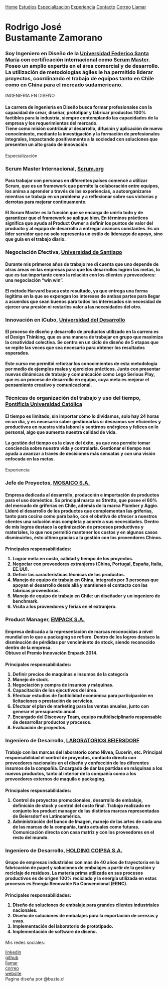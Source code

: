 <html>
  <head>
    <meta name="author" content="@buzta.cl">
    <meta name="viewport" content="width=device-width, initial-scale=1.0">
    <link rel="stylesheet" href="index_CV.css" type="text/css" />
    <link rel="preconnect" href="https://fonts.gstatic.com" />
    <link
      href="https://fonts.googleapis.com/css2?family=Raleway:wght@100;200;300;400;500;600;700;800;900&family=Spartan:wght@100;200;300;400;500;600;700;800;900&display=swap"
      rel="stylesheet"
    />
  </head>
  <body>
    <div class="menu">
      <a class="boton" href="#home">Home</a>
      <a class="boton" href="#estudios">Estudios</a>
      <a class="boton" href="#especializacion">Especialización</a>
      <a class="boton" href="#experiencia">Experiencia</a>
      <a class="boton" href="#contacto">Contacto</a>
      <a class="boton" href="mailto:rodrigo.bustamante@gmail.com">Correo</a>
      <a class="boton" href="tel:+56987307091">Llamar</a>
    </div>
    <div class="caja">
      <div class="nombre" id="home">
        <h1>
          Rodrigo José
          <br />
          Bustamante Zamorano
        </h1>
      </div>
      <div class="resumen">
        <h3 class="textoespe">
          Soy Ingeniero en Diseño de la
          <a class="link" href="https://www.usm.cl/" target="_blank"
            >Universidad Federico Santa María</a
          >
          con certificación internacional como
          <a class="link" href="https://www.scrum.org/" target="_blank"
            >Scrum Master</a
          >. Poseo un amplio expertis en el área comercial y de desarrollo. La
          utilización de metodologías ágiles le ha permitido liderar proyectos,
          coordinando el trabajo de equipos tanto en Chile como en China para el
          mercado sudamericano.
        </h3>
      </div>
      <div class="sueñolinea"></div>
      <div class="carrera" id="estudios">
        <div class="subtitulo">INGENIERÍA EN DISEÑO</div>
        <h4 class="text_carrera">
          La carrera de Ingeniería en Diseño busca formar profesionales con la
          capacidad de crear, diseñar, prototipar y fabricar productos 100%
          factibles para la industria, siempre contemplando las capacidades de
          la empresa y los requerimientos del mercado.
          <br />
          Tiene como misión contribuir al desarrollo, difusión y aplicación de
          nuevo conocimiento, mediante la investigación y la formación de
          profesionales integrales, impactando positivamente a la sociedad con
          soluciones que presenten un alto grado de innovación.
        </h4>
        <a class="idp" href="http://www.did.usm.cl/" target="_blank"></a>
      </div>
      <div class="especializacion" id="especializacion">
        <div class="subtitulo">Especialización</div>
      </div>
      <div class="grid1">
        <div class="gridus">
          <h3 class="subtitulito">
            Scrum Master Internacional,
            <a class="link" href="https://www.scrum.org/" target="_blank">
              Scrum.org</a
            >
          </h3>
          <h4 class="textoespe">
            Para trabajar con personas en diferentes países comencé a utilizar
            Scrum, que es un framework que permite la colaboración entre
            equipos, los anima a aprender a través de las experiencias, a
            autoorganizarse mientras se trabaja en un problema y a reflexionar
            sobre sus victorias y derrotas para mejorar continuamente.
            <br />
            <br />
            El Scrum Master es la función que se encarga de unirlo todo y de
            garantizar que el framework se aplique bien. En términos prácticos
            significa que ayuda al Product Owner a definir los puntos de valor
            del producto y al equipo de desarrollo a entregar avances
            constantes. Es un líder servidor que no solo representa un estilo de
            liderazgo de apoyo, sino que guía en el trabajo diario.
          </h4>
        </div>
        <div class="gridus">
          <h3 class="subtitulito">
            Negociación Efectiva,
            <a class="link" href="https://www.usach.cl/" target="_blank">
              Universidad de Santiago</a
            >
          </h3>
          <h4 class="textoespe">
            Durante mis primeros años de trabajo me di cuenta que uno depende de
            otras áreas en las empresas para que los desarrollos logren las
            metas, lo que es tan importante como la relación con los clientes y
            proveedores: una negociación “win win”.
            <br />
            <br />
            El método Harvard busca este resultado, ya que entrega una forma
            legítima en la que se expongan los intereses de ambas partes para
            llegar a acuerdos que sean buenos para todos los interesados sin
            necesidad de ejercer una presión ni restarles valor a las
            necesidades del otro.
          </h4>
        </div>
        <div class="gridus">
          <h3 class="subtitulito">
            Innovación en iCubo,
            <a class="link" href="https://icubo.udd.cl/" target="_blank">
              Universidad del Desarrollo</a
            >
          </h3>
          <h4 class="textoespe">
            El proceso de diseño y desarrollo de productos utilizado en la
            carrera es el Design Thinking, que es una manera de trabajar en
            grupo que maximiza la creatividad colectiva. Se centra en un ciclo
            de diseño de 5 etapas que se repite las veces que sea necesario para
            obtener los resultados esperados.
            <br />
            <br />
            Este curso me permitió reforzar los conocimientos de esta
            metodología por medio de ejemplos reales y ejercicios prácticos.
            Junto con presentar nuevas dinámicas de trabajo y comunicación como
            Lego Serious Play, que es un proceso de desarrollo en equipo, cuya
            meta es mejorar el pensamiento creativo y comunicacional.
          </h4>
        </div>
        <div class="gridus">
          <h3 class="subtitulito">
            Técnicas de organización del trabajo y uso del tiempo,
            <a class="link" href="https://www.uc.cl/" target="_blank">
              Pontificia Universidad Católica</a
            >
          </h3>
          <h4 class="textoespe">
            El tiempo es limitado, sin importar cómo lo dividamos, solo hay 24
            horas en un día, y es necesario saber gestionarlas si deseamos ser
            eficientes y productivos en nuestra vida laboral y sentirnos
            enérgicos y felices en lo personal, algo que aumenta nuestra calidad
            de vida.
            <br />
            <br />
            La gestión del tiempo es la clave del éxito, ya que nos permite
            tomar conciencia sobre nuestra vida y controlarla. Gestionar el
            tiempo nos ayuda a avanzar a través de decisiones más sensatas y con
            una visión enfocada en las metas.
          </h4>
        </div>
      </div>
      <div class="experiencia" id="experiencia">
        <div class="subtitulo">Experiencia</div>
      </div>
      <div class="grid2">
        <div class="gridus">
          <h3 class="subtitulito">
            Jefe de Proyectos,
            <a class="link" href="https://www.mosaico.cl" target="_blank">
              MOSAICO S.A.
            </a>
          </h3>
          <h4 class="textoespe">
            Empresa dedicada al desarrollo, producción e importación de
            productos para el uso doméstico. Su principal marca es Stretto, que
            posee el 60% del mercado de griferías en Chile, además de la marca
            Plumber y Aggio. Lideré el desarrollo de los productos que
            complementan las griferías, tanto para cocina como para baño, con el
            obetivo de ofrecer a nuestros clientes una solución más completa y
            acorde a sus necesidades. Dentro de mis logros destaco la
            optimización de procesos productivos y materiales, lo que nos
            permitió mantener los costos y en algunos casos disminuirlos, ésto
            último gracias a la gestión con los proveedores Chinos.
          </h4>
          <h4 class="textoespe">
            Principales responsabilidades:
            <ol>
              <li>Lograr meta en costo, calidad y tiempo de los proyectos.</li>
              <li>
                Negociar con proveedores extranjeros (China, Portugal, España,
                Italia, EE.UU).
              </li>
              <li>Definir las caracteristicas técnicas de los productos.</li>
              <li>
                Manejo de equipo de trabajo en China, integrado por 3 personas
                que apoyan el desarrollo desde allá y mantienen el contacto con
                las fabricas proveedoras.
              </li>
              <li>
                Manejo de equipo de trabajo en Chile: un diseñador y un
                ingeniero de benchmark.
              </li>
              <li>Visita a los proveedores y ferias en el extranjero.</li>
            </ol>
          </h4>
        </div>
        <div class="relleno"></div>
        <div class="relleno"></div>
        <div class="gridus">
          <h3 class="subtitulito">
            Product Manager,
            <a class="link" id="empack" href="http://empack.cl" target="blank">
              EMPACK S.A.
            </a>
          </h3>
          <h4 class="textoespe">
            Empresa dedicada a la representación de marcas reconocidas a nivel
            mundial en lo que a packaging se refiere. Dentro de los logros
            destaco la disminución de pérdidas por vencimiento de stock, siendo
            reconocido dentro de la empresa. <br />
            Obtuve el Premio Innovación Empack 2014.
          </h4>
          <h4 class="textoespe">
            Principales responsabilidades:
            <ol>
              <li>Definir precios de maquinas e insumos de la categoría</li>
              <li>Manejo de stock.</li>
              <li>Negociación y compra de insumos y máquinas.</li>
              <li>Capacitación de los ejecutivos del área.</li>
              <li>
                Efectuar estudios de factibilidad económica para participación
                en licitaciones o prestación de servicios.
              </li>
              <li>
                Efectuar el plan de marketing para las ventas anuales, junto con
                generar el presupuesto anual.
              </li>
              <li>
                Encargado del Discovery Team, equipo multidisciplinario
                responsable de desarrollar productos y procesos.
              </li>
              <li>Evaluación de proyectos.</li>
            </ol>
          </h4>
        </div>
        <div class="gridus">
          <h3 class="subtitulito">
            Ingeniero de Desarrollo,
            <a
              class="link"
              id="nivea"
              href="https://www.beiersdorf.cl/"
              target="blank"
            >
              LABORATORIOS BEIERSDORF
            </a>
          </h3>
          <h4 class="textoespe">
            Trabajo con las marcas del laboratorio como Nivea, Eucerin, etc.
            Principal responsabilidad el control de proyectos, contacto directo
            con proveedores nacionales en el diseño y confección de los
            diferentes insumos de la compañía. Encargado de dar las partidas en
            máquinas a los nuevos productos, tanto al interior de la compañía
            como a los proveedores externos de maquila o packaging.
          </h4>
          <h4 class="textoespe">
            Principales responsabilidades:
            <ol>
              <li>
                Control de proyectos promocionales, desarrollo de embalaje,
                definición de stock y control del costo final. Trabajo realizado
                en conjunto los product manager de las distintas marcas
                representadas de Beiersdorf en Latinoamérica.
              </li>
              <li>
                Administración del banco de Imagen, manejo de las artes de cada
                una de las marcas de la compañía, tanto actuales como futuras.
                Comunicación directa con casa matriz y con los proveedores en el
                resto del mundo.
              </li>
            </ol>
          </h4>
        </div>
        <div class="relleno"></div>
        <div class="relleno"></div>
        <div class="gridus">
          <h3 class="subtitulito">
            Ingeniero de Desarrollo,
            <a
              class="link"
              id="coipsa"
              href="https://www.coipsa.cl/"
              target="blank"
            >
              HOLDING COIPSA S.A.
            </a>
          </h3>
          <h4 class="textoespe">
            Grupo de empresas industriales con más de 40 años de trayectoria en
            la fabricación de papel y soluciones de embalajes a partir de la
            gestión y reciclaje de residuos. La materia prima utilizada en sus
            procesos productivos es de origen 100% reciclado y la energía
            utilizada en estos procesos es Energía Renovable No Convencional
            (ERNC).
          </h4>
          <h4 class="textoespe">
            Principales responsabilidades:
            <ol>
              <li>
                Diseño de soluciones de embalaje para grandes clientes
                industriales nacionales.
              </li>
              <li>
                Diseño de soluciones de embalajes para la exportación de cerezas
                y uvas.
              </li>
              <li>Implementación del laboratorio de prototipado.</li>
              <li>Implementación de software de diseño.</li>
            </ol>
          </h4>
        </div>
      </div>
      <div class="line"></div>
      <div class="gridus1">
        <div class="contacto" id="contacto">
          <p class="subtitulito">Mis redes sociales:</p>
          <a
            class="juega"
            href="https://www.linkedin.com/in/rodrigo-bustamante-00065616/"
            target="_blank"
            >linkedin</a
          >
          <br />
          <a class="juega" href="https://github.com/rodrigo2080" target="_blank"
            >github</a
          >
          <br />
          <a class="juega" href="tel:+56987307091">llamar</a>
          <br />
          <a class="juega" href="mailto:rodrigo.bustamante@gmail.com">correo</a>
          <br />
          <a class="juega" href="https://rodrigo2080.github.io/Rodrigo-BZ/" target="_blank"
            >website</a
          >
        </div>
      </div>
      <div class="gridus1">
        <div class="juega">Pagina diseña por @buzta.cl</div>
      </div>
    </div>
  </body>
</html>
